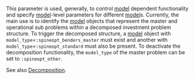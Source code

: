 This parameter is used, generally, to control [model](@ref) dependent functionality and specify [model](@ref)-level parameters for different [model](@ref)s. Currently, the main use is to identify the [model](@ref) objects that represent the master and operational sub problems within a decomposed investment problem structure. To trigger the decomposed structure, a [model](@ref) object with `model_type`=`:spineopt_benders_master` must exist and another with `model_type`=`:spineopt_standard` must also be present. To deactivate the decomposition functionality, the `model_type` of the master problem can be set to `:spineopt_other`.

See also [Decomposition](@ref).
